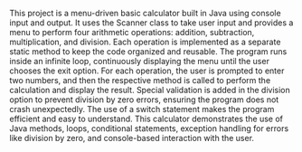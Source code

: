 This project is a menu-driven basic calculator built in Java using console input and output. It uses the Scanner class to take user input and provides a menu to perform four arithmetic operations: addition, subtraction, multiplication, and division. Each operation is implemented as a separate static method to keep the code organized and reusable. The program runs inside an infinite loop, continuously displaying the menu until the user chooses the exit option. For each operation, the user is prompted to enter two numbers, and then the respective method is called to perform the calculation and display the result. Special validation is added in the division option to prevent division by zero errors, ensuring the program does not crash unexpectedly. The use of a switch statement makes the program efficient and easy to understand. This calculator demonstrates the use of Java methods, loops, conditional statements, exception handling for errors like division by zero, and console-based interaction with the user.
